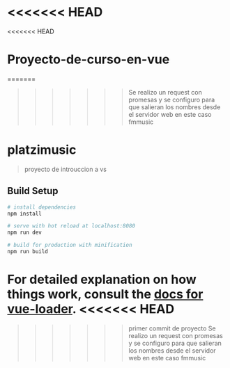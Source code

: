 <<<<<<< HEAD
=======
<<<<<<< HEAD
# Proyecto-de-curso-en-vue
=======
>>>>>>> Se realizo un request con promesas y se configuro para que salieran los nombres desde el servidor web en este caso fmmusic
# platzimusic

> proyecto de introuccion a vs

## Build Setup

``` bash
# install dependencies
npm install

# serve with hot reload at localhost:8080
npm run dev

# build for production with minification
npm run build
```

For detailed explanation on how things work, consult the [docs for vue-loader](http://vuejs.github.io/vue-loader).
<<<<<<< HEAD
=======
>>>>>>> primer commit de proyecto
>>>>>>> Se realizo un request con promesas y se configuro para que salieran los nombres desde el servidor web en este caso fmmusic
